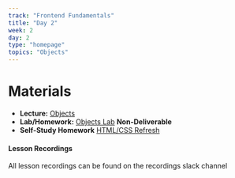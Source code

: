 ```yaml
---
track: "Frontend Fundamentals"
title: "Day 2"
week: 2
day: 2
type: "homepage"
topics: "Objects"
---
```


# Materials

- **Lecture:** [Objects](/frontend-fundamentals/week-2/day-2/lecture)
- **Lab/Homework:** [Objects Lab](/frontend-fundamentals/week-2/day-2/lab) **Non-Deliverable**
- **Self-Study Homework** [HTML/CSS Refresh](/frontend-fundamentals/week-2/day-2/htmlcss)


#### Lesson Recordings

All lesson recordings can be found on the recordings slack channel